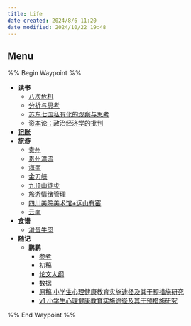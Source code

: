 ```yaml
---
title: Life
date created: 2024/8/6 11:20
date modified: 2024/10/22 19:48
---
```

## Menu

%% Begin Waypoint %%

- **读书**
	- [八次危机](./%E8%AF%BB%E4%B9%A6/%E5%85%AB%E6%AC%A1%E5%8D%B1%E6%9C%BA.md)
	- [分析与思考](./%E8%AF%BB%E4%B9%A6/%E5%88%86%E6%9E%90%E4%B8%8E%E6%80%9D%E8%80%83.md)
	- [苏东七国私有化的观察与思考](./%E8%AF%BB%E4%B9%A6/%E8%8B%8F%E4%B8%9C%E4%B8%83%E5%9B%BD%E7%A7%81%E6%9C%89%E5%8C%96%E7%9A%84%E8%A7%82%E5%AF%9F%E4%B8%8E%E6%80%9D%E8%80%83.md)
	- [资本论：政治经济学的批判](./%E8%AF%BB%E4%B9%A6/%E8%B5%84%E6%9C%AC%E8%AE%BA%EF%BC%9A%E6%94%BF%E6%B2%BB%E7%BB%8F%E6%B5%8E%E5%AD%A6%E7%9A%84%E6%89%B9%E5%88%A4.md)
- **[记账](./%E8%AE%B0%E8%B4%A6/%E8%AE%B0%E8%B4%A6.md)**
- **旅游**
	- [贵州](./%E6%97%85%E6%B8%B8/%E8%B4%B5%E5%B7%9E.md)
	- [贵州漂流](./%E6%97%85%E6%B8%B8/%E8%B4%B5%E5%B7%9E%E6%BC%82%E6%B5%81.md)
	- [海南](./%E6%97%85%E6%B8%B8/%E6%B5%B7%E5%8D%97.md)
	- [金刀峡](./%E6%97%85%E6%B8%B8/%E9%87%91%E5%88%80%E5%B3%A1.md)
	- [九顶山徒步](./%E6%97%85%E6%B8%B8/%E4%B9%9D%E9%A1%B6%E5%B1%B1%E5%BE%92%E6%AD%A5.md)
	- [旅游情绪管理](./%E6%97%85%E6%B8%B8/%E6%97%85%E6%B8%B8%E6%83%85%E7%BB%AA%E7%AE%A1%E7%90%86.md)
	- [四川美院美术馆+远山有窑](./%E6%97%85%E6%B8%B8/%E5%9B%9B%E5%B7%9D%E7%BE%8E%E9%99%A2%E7%BE%8E%E6%9C%AF%E9%A6%86+%E8%BF%9C%E5%B1%B1%E6%9C%89%E7%AA%91.md)
	- [云南](./%E6%97%85%E6%B8%B8/%E4%BA%91%E5%8D%97.md)
- **食谱**
	- [滑蛋牛肉](./%E9%A3%9F%E8%B0%B1/%E6%BB%91%E8%9B%8B%E7%89%9B%E8%82%89.md)
- **随记**
	- **鹏鹏**
		- [参考](./%E9%9A%8F%E8%AE%B0/%E9%B9%8F%E9%B9%8F/%E5%8F%82%E8%80%83.md)
		- [初稿](./%E9%9A%8F%E8%AE%B0/%E9%B9%8F%E9%B9%8F/%E5%88%9D%E7%A8%BF.md)
		- [论文大纲](./%E9%9A%8F%E8%AE%B0/%E9%B9%8F%E9%B9%8F/%E8%AE%BA%E6%96%87%E5%A4%A7%E7%BA%B2.md)
		- [数据](./%E9%9A%8F%E8%AE%B0/%E9%B9%8F%E9%B9%8F/%E6%95%B0%E6%8D%AE.md)
		- [原稿 小学生心理健康教育实施途径及其干预措施研究](./%E9%9A%8F%E8%AE%B0/%E9%B9%8F%E9%B9%8F/%E5%8E%9F%E7%A8%BF%20%E5%B0%8F%E5%AD%A6%E7%94%9F%E5%BF%83%E7%90%86%E5%81%A5%E5%BA%B7%E6%95%99%E8%82%B2%E5%AE%9E%E6%96%BD%E9%80%94%E5%BE%84%E5%8F%8A%E5%85%B6%E5%B9%B2%E9%A2%84%E6%8E%AA%E6%96%BD%E7%A0%94%E7%A9%B6.md)
		- [v1 小学生心理健康教育实施途径及其干预措施研究](./%E9%9A%8F%E8%AE%B0/%E9%B9%8F%E9%B9%8F/v1%20%E5%B0%8F%E5%AD%A6%E7%94%9F%E5%BF%83%E7%90%86%E5%81%A5%E5%BA%B7%E6%95%99%E8%82%B2%E5%AE%9E%E6%96%BD%E9%80%94%E5%BE%84%E5%8F%8A%E5%85%B6%E5%B9%B2%E9%A2%84%E6%8E%AA%E6%96%BD%E7%A0%94%E7%A9%B6.md)

%% End Waypoint %%